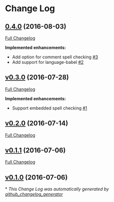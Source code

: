 # Change Log

## [0.4.0](https://github.com/yitzchak/linter-spell-javascript/tree/0.4.0) (2016-08-03)
[Full Changelog](https://github.com/yitzchak/linter-spell-javascript/compare/v0.3.0...0.4.0)

**Implemented enhancements:**

- Add option for comment spell checking [\#3](https://github.com/yitzchak/linter-spell-javascript/issues/3)
- Add support for language-babel [\#2](https://github.com/yitzchak/linter-spell-javascript/issues/2)

## [v0.3.0](https://github.com/yitzchak/linter-spell-javascript/tree/v0.3.0) (2016-07-28)
[Full Changelog](https://github.com/yitzchak/linter-spell-javascript/compare/v0.2.0...v0.3.0)

**Implemented enhancements:**

- Support embedded spell checking [\#1](https://github.com/yitzchak/linter-spell-javascript/issues/1)

## [v0.2.0](https://github.com/yitzchak/linter-spell-javascript/tree/v0.2.0) (2016-07-14)
[Full Changelog](https://github.com/yitzchak/linter-spell-javascript/compare/v0.1.1...v0.2.0)

## [v0.1.1](https://github.com/yitzchak/linter-spell-javascript/tree/v0.1.1) (2016-07-06)
[Full Changelog](https://github.com/yitzchak/linter-spell-javascript/compare/v0.1.0...v0.1.1)

## [v0.1.0](https://github.com/yitzchak/linter-spell-javascript/tree/v0.1.0) (2016-07-06)


\* *This Change Log was automatically generated by [github_changelog_generator](https://github.com/skywinder/Github-Changelog-Generator)*